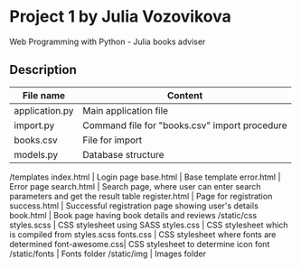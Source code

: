 # Project 1 by Julia Vozovikova

Web Programming with Python - Julia books adviser

## Description

File name  		    | Content
--------------------|----------------------
application.py		|Main application file
import.py			|Command file for "books.csv" import procedure
books.csv			|File for import 
models.py			|Database structure
/templates
	index.html      | Login page 
	base.html       | Base template
	error.html  	| Error page
	search.html     | Search page, where user can enter search parameters and get the result table
	register.html 	| Page for registration
	success.html	| Successful registration page showing user's details
	book.html       | Book page having book details and reviews
/static/css
	styles.scss  	| CSS stylesheet using SASS
	styles.css     	| CSS stylesheet which is compiled from styles.scss
	fonts.css		| CSS stylesheet where fonts are determined
	font-awesome.css| CSS stylesheet to determine icon font
/static/fonts 		| Fonts folder
/static/img 		| Images folder